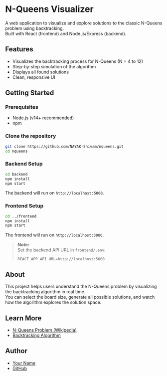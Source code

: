 # N-Queens Visualizer

A web application to visualize and explore solutions to the classic N-Queens problem using backtracking.  
Built with React (frontend) and Node.js/Express (backend).

## Features

- Visualizes the backtracking process for N-Queens (N = 4 to 12)
- Step-by-step simulation of the algorithm
- Displays all found solutions
- Clean, responsive UI

## Getting Started

### Prerequisites

- Node.js (v14+ recommended)
- npm

### Clone the repository

```bash
git clone https://github.com/NAYAK-Shivam/nqueens.git
cd nqueens
```

### Backend Setup

```bash
cd backend
npm install
npm start
```

The backend will run on `http://localhost:5000`.

### Frontend Setup

```bash
cd ../frontend
npm install
npm start
```

The frontend will run on `http://localhost:3000`.

> **Note:**  
> Set the backend API URL in `frontend/.env`:
>
> ```
> REACT_APP_API_URL=http://localhost:5000
> ```

## About

This project helps users understand the N-Queens problem by visualizing the backtracking algorithm in real time.  
You can select the board size, generate all possible solutions, and watch how the algorithm explores the solution space.

## Learn More

- [N-Queens Problem (Wikipedia)](https://en.wikipedia.org/wiki/Eight_queens_puzzle)
- [Backtracking Algorithm](https://en.wikipedia.org/wiki/Backtracking)

## Author

- [Your Name](https://www.linkedin.com/in/shivam-nayak-8161961b7/)
- [GitHub](https://github.com/NAYAK-Shivam)
